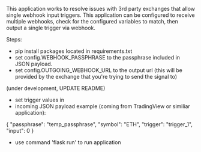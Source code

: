 This application works to resolve issues with 3rd party exchanges that allow single webhook input triggers.  This application can be configured to receive multiple webhooks, check for the configured variables to match, then output a single trigger via webhook.

Steps:
- pip install packages located in requirements.txt
- set config.WEBHOOK_PASSPHRASE to the passphrase included in JSON payload.
- set config.OUTGOING_WEBHOOK_URL to the output url (this will be provided by the exchange that you're trying to send the signal to)

(under development, UPDATE README)
- set trigger values in 
- incoming JSON payload example (coming from TradingView or similiar application):

{
    "passphrase": "temp_passphrase",
    "symbol": "ETH",
	  "trigger": "trigger_1",
	  "input": 0
}

- use command 'flask run' to run application